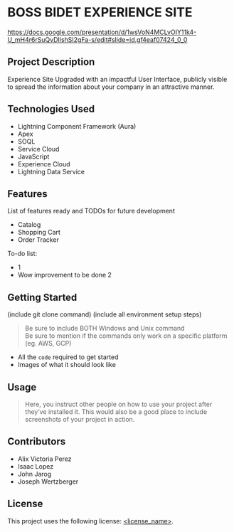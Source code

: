 # BOSS BIDET EXPERIENCE SITE

https://docs.google.com/presentation/d/1wsVoN4MCLvOIY11k4-U_mH4r6rSuQvDIlshSI2gFa-s/edit#slide=id.gf4eaf07424_0_0

## Project Description

Experience Site Upgraded with an impactful User Interface, publicly visible to spread the information about your company in an attractive manner.

## Technologies Used

* Lightning Component Framework (Aura)
* Apex
* SOQL
* Service Cloud
* JavaScript
* Experience Cloud
* Lightning Data Service

## Features

List of features ready and TODOs for future development
* Catalog
* Shopping Cart
* Order Tracker

To-do list:
* 1
* Wow improvement to be done 2

## Getting Started
   
(include git clone command)
(include all environment setup steps)

> Be sure to include BOTH Windows and Unix command  
> Be sure to mention if the commands only work on a specific platform (eg. AWS, GCP)

- All the `code` required to get started
- Images of what it should look like

## Usage

> Here, you instruct other people on how to use your project after they’ve installed it. This would also be a good place to include screenshots of your project in action.

## Contributors

* Alix Victoria Perez
* Isaac Lopez
* John Jarog
* Joseph Wertzberger 

## License

This project uses the following license: [<license_name>](<link>).
